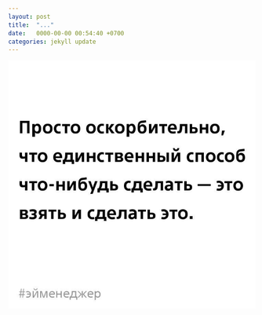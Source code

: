 ```yaml
---
layout: post
title:  "..."
date:   0000-00-00 00:54:40 +0700
categories: jekyll update
---
```


![Вот так](/images/0000-00-00-hello-sadly.jpg)
